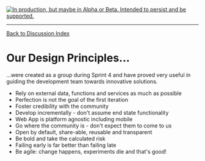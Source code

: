 <a rel="delivery" href="https://github.com/BCDevExchange/docs/blob/master/discussion/projectstates.md"><img alt="In production, but maybe in Alpha or Beta. Intended to persist and be supported." style="border-width:0" src="https://img.shields.io/badge/BCDevExchange-Delivery-brightgreen.svg" title="In production, but maybe in Alpha or Beta. Intended to persist and be supported." /></a>

---
[Back to Discussion Index](../discussion_index.md)


# Our Design Principles...
...were created as a group during Sprint 4 and have proved very useful in guiding the development team towards innovative solutions.
<ul>
<li>Rely on external data, functions and services as much as possible</li>
<li>Perfection is not the goal of the first iteration</li>
<li>Foster credibility with the community</li>
<li>Develop incrementally - don't assume end state functionality</li>
<li>Web App is platform agnostic including mobile</li>
<li>Go where the community is - don't expect them to come to us</li>
<li>Open by default, share-able, reusable and transparent</li>
<li>Be bold and take the calculated risk</li>
<li>Failing early is far better than failing late</li>
<li>Be agile: change happens, experiments die and that's good!</li>
</ul>

